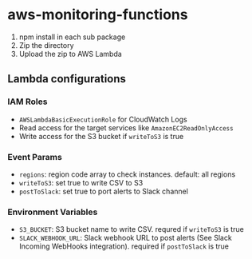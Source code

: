 # aws-monitoring-functions

1. npm install in each sub package
2. Zip the directory
3. Upload the zip to AWS Lambda

## Lambda configurations

### IAM Roles

- `AWSLambdaBasicExecutionRole` for CloudWatch Logs
- Read access for the target services like `AmazonEC2ReadOnlyAccess`
- Write access for the S3 bucket if `writeToS3` is true

### Event Params

- `regions`: region code array to check instances. default: all regions
- `writeToS3`: set true to write CSV to S3
- `postToSlack`: set true to port alerts to Slack channel

### Environment Variables

- `S3_BUCKET`: S3 bucket name to write CSV. requred if `writeToS3` is true
- `SLACK_WEBHOOK_URL`: Slack webhook URL to post alerts (See Slack Incoming WebHooks integration). required if `postToSlack` is true 
